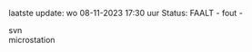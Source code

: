 laatste update: 
wo 08-11-2023 17:30   uur 
Status: FAALT - fout - 
<div class="service R">svn</div><div class="service Y">microstation</div>